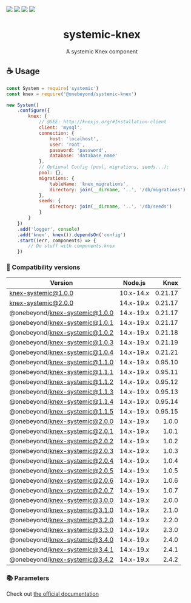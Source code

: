 <a href="https://codeclimate.com/github/onebeyond/systemic-knex/maintainability"><img src="https://api.codeclimate.com/v1/badges/4b69d0b8a26990aae802/maintainability" /></a>
<a href="https://codeclimate.com/github/onebeyond/systemic-knex/test_coverage"><img src="https://api.codeclimate.com/v1/badges/4b69d0b8a26990aae802/test_coverage" /></a>
<a href="https://bestpractices.coreinfrastructure.org/projects/7143"><img 
src="https://bestpractices.coreinfrastructure.org/projects/7143/badge"></a>
<a href="https://deps.dev/npm/%40onebeyond%2Fsystemic-knex"><img 
src="https://api.securityscorecards.dev/projects/github.com/guidesmiths/systemic-knex/badge"></a>


<p align="center"><h1 align="center">
  systemic-knex
</h1>

<p align="center">
  A systemic Knex component
</p>


## ☕️ Usage
```js
const System = require('systemic')
const knex = require('@onebeyond/systemic-knex')

new System()
    .configure({
        knex: {
            // @SEE: http://knexjs.org/#Installation-client
            client: 'mysql',
            connection: {
                host: 'localhost',
                user: 'root',
                password: 'password',
                database: 'database_name'
            },
            // Optional Config (pool, migrations, seeds...):
            pool: {},
            migrations: {
                tableName: 'knex_migrations',
                directory: join(__dirname, '..', '/db/migrations')
            },
            seeds: {
                directory: join(__dirname, '..', '/db/seeds')
            }
        }
    })
    .add('logger', console)
    .add('knex', knex()).dependsOn('config')
    .start((err, components) => {
        // Do stuff with components.knex
    })
```

### 🚩 Compatibility versions

| Version   |      Node.js      |  Knex |
|----------|:-------------:|------:|
| knex-systemic@1.0.0 | 10.x-14.x | 0.21.17 |
| knex-systemic@2.0.0 | 14.x-19.x | 0.21.17 |
| @onebeyond/knex-systemic@1.0.0 | 14.x-19.x | 0.21.17 |
| @onebeyond/knex-systemic@1.0.1 | 14.x-19.x | 0.21.17 |
| @onebeyond/knex-systemic@1.0.2 | 14.x-19.x | 0.21.18 |
| @onebeyond/knex-systemic@1.0.3 | 14.x-19.x | 0.21.19 |
| @onebeyond/knex-systemic@1.0.4 | 14.x-19.x | 0.21.21 |
| @onebeyond/knex-systemic@1.1.0 | 14.x-19.x | 0.95.10 |
| @onebeyond/knex-systemic@1.1.1 | 14.x-19.x | 0.95.11 |
| @onebeyond/knex-systemic@1.1.2 | 14.x-19.x | 0.95.12 |
| @onebeyond/knex-systemic@1.1.3 | 14.x-19.x | 0.95.13 |
| @onebeyond/knex-systemic@1.1.4 | 14.x-19.x | 0.95.14 |
| @onebeyond/knex-systemic@1.1.5 | 14.x-19.x | 0.95.15 |
| @onebeyond/knex-systemic@2.0.0 | 14.x-19.x | 1.0.0 |
| @onebeyond/knex-systemic@2.0.1 | 14.x-19.x | 1.0.1 |
| @onebeyond/knex-systemic@2.0.2 | 14.x-19.x | 1.0.2 |
| @onebeyond/knex-systemic@2.0.3 | 14.x-19.x | 1.0.3 |
| @onebeyond/knex-systemic@2.0.4 | 14.x-19.x | 1.0.4 |
| @onebeyond/knex-systemic@2.0.5 | 14.x-19.x | 1.0.5 |
| @onebeyond/knex-systemic@2.0.6 | 14.x-19.x | 1.0.6 |
| @onebeyond/knex-systemic@2.0.7 | 14.x-19.x | 1.0.7 |
| @onebeyond/knex-systemic@3.0.0 | 14.x-19.x | 2.0.0 |
| @onebeyond/knex-systemic@3.1.0 | 14.x-19.x | 2.1.0 |
| @onebeyond/knex-systemic@3.2.0 | 14.x-19.x | 2.2.0 |
| @onebeyond/knex-systemic@3.3.0 | 14.x-19.x | 2.3.0 |
| @onebeyond/knex-systemic@3.4.0 | 14.x-19.x | 2.4.0 |
| @onebeyond/knex-systemic@3.4.1 | 14.x-19.x | 2.4.1 |
| @onebeyond/knex-systemic@3.4.2 | 14.x-19.x | 2.4.2 |

### 📚 Parameters
Check out [the official documentation](http://knexjs.org/#Installation-client)
